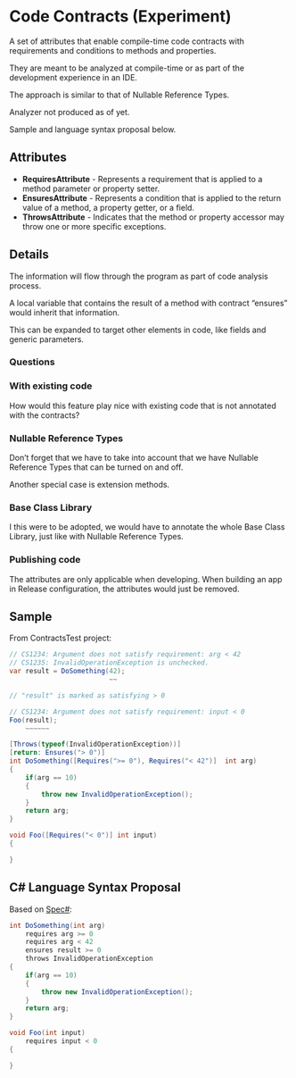 ﻿# Code Contracts (Experiment)

A set of attributes that enable compile-time code contracts with requirements and conditions to methods and properties.

They are meant to be analyzed at compile-time or as part of the development experience in an IDE.

The approach is similar to that of Nullable Reference Types.

Analyzer not produced as of yet.

Sample and language syntax proposal below.

## Attributes

* **RequiresAttribute** - Represents a requirement that is applied to a method parameter or property setter.
* **EnsuresAttribute** - Represents a condition that is applied to the return value of a method, a property getter, or a field.
* **ThrowsAttribute** - Indicates that the method or property accessor may throw one or more specific exceptions.

## Details
The information will flow through the program as part of code analysis process.

A local variable that contains the result of a method with contract “ensures” would inherit that information.

This can be expanded to target other elements in code, like fields and generic parameters.
### Questions
### With existing code

How would this feature play nice with existing code that is not annotated with the contracts?
### Nullable Reference Types

Don’t forget that we have to take into account that we have Nullable Reference Types that can be turned on and off.

Another special case is extension methods.
### Base Class Library

I this were to be adopted, we would have to annotate the whole Base Class Library, just like with Nullable Reference Types.

### Publishing code

The attributes are only applicable when developing. When building an app in Release configuration, the attributes would just be removed.

## Sample
From ContractsTest project:

```c#
// CS1234: Argument does not satisfy requirement: arg < 42
// CS1235: InvalidOperationException is unchecked.
var result = DoSomething(42);
                         ~~

// "result" is marked as satisfying > 0

// CS1234: Argument does not satisfy requirement: input < 0
Foo(result);
    ~~~~~~

[Throws(typeof(InvalidOperationException))]
[return: Ensures("> 0")]
int DoSomething([Requires(">= 0"), Requires("< 42")]  int arg)
{
    if(arg == 10)
    {
        throw new InvalidOperationException();
    }
    return arg;
}

void Foo([Requires("< 0")] int input)
{

}
```

## C# Language Syntax Proposal

Based on [Spec#]():

```c#
int DoSomething(int arg)
    requires arg >= 0
    requires arg < 42
    ensures result >= 0
    throws InvalidOperationException
{
    if(arg == 10)
    {
        throw new InvalidOperationException();
    }
    return arg;
}

void Foo(int input)
    requires input < 0
{

}
```
